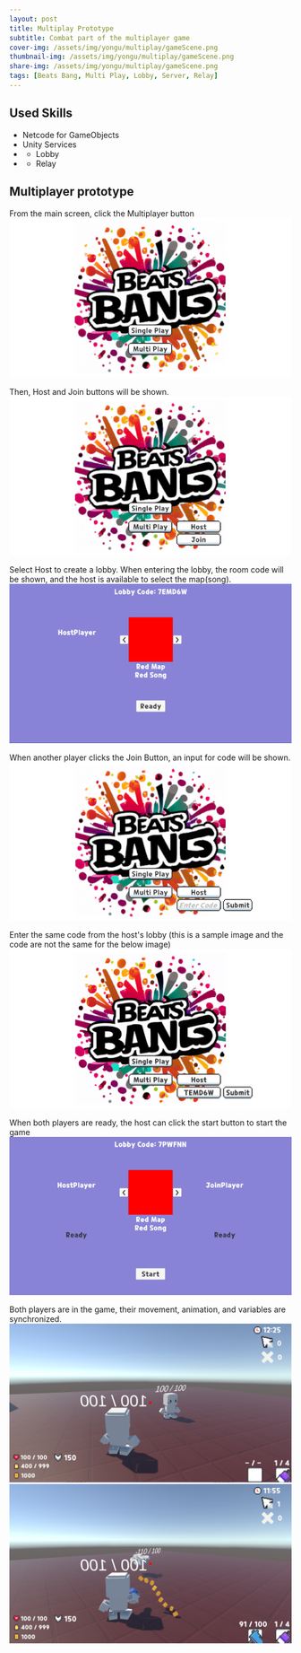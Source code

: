 ```yaml
---
layout: post
title: Multiplay Prototype
subtitle: Combat part of the multiplayer game
cover-img: /assets/img/yongu/multiplay/gameScene.png
thumbnail-img: /assets/img/yongu/multiplay/gameScene.png
share-img: /assets/img/yongu/multiplay/gameScene.png
tags: [Beats Bang, Multi Play, Lobby, Server, Relay]
---
```


## Used Skills
- Netcode for GameObjects
- Unity Services
- * Lobby
- * Relay

## Multiplayer prototype
From the main screen, click the Multiplayer button
![Main](../assets/img/yongu/multiplay/mainScreen.PNG)

Then, Host and Join buttons will be shown.
![HostJoin](../assets/img/yongu/multiplay/HostJoin.PNG)

Select Host to create a lobby. When entering the lobby, the room code will be shown, and the host is available to select the map(song).
![Lobby](../assets/img/yongu/multiplay/Lobby.PNG)

When another player clicks the Join Button, an input for code will be shown.
![JoinCode](../assets/img/yongu/multiplay/JoinCode.PNG)

Enter the same code from the host's lobby (this is a sample image and the code are not the same for the below image)
![JoinCode2](../assets/img/yongu/multiplay/joincode2.png)

When both players are ready, the host can click the start button to start the game
![Ready](../assets/img/yongu/multiplay/Ready.PNG)

Both players are in the game, their movement, animation, and variables are synchronized.
![GameScene](../assets/img/yongu/multiplay/gameScene.png)
![GameSync](../assets/img/yongu/multiplay/gameSync.png)


